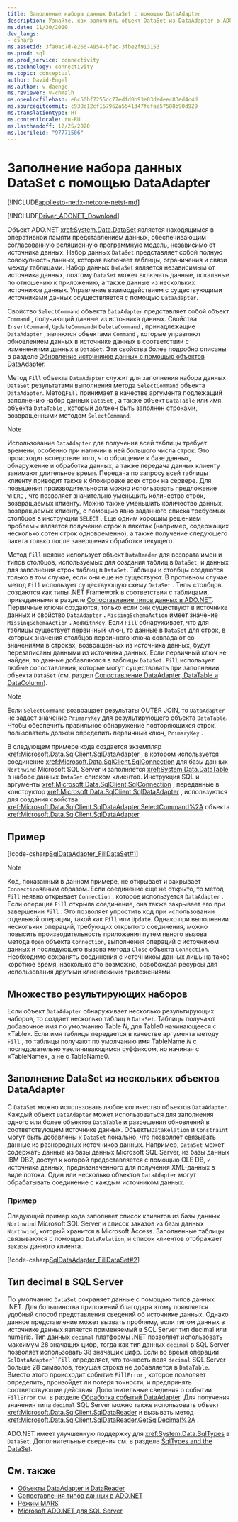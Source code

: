 ```yaml
---
title: Заполнение набора данных DataSet с помощью DataAdapter
description: Узнайте, как заполнить объект DataSet из DataAdapter в ADO.NET, который предоставляет постоянную согласованную реляционную программную модель, независимую от источника данных.
ms.date: 11/30/2020
dev_langs:
- csharp
ms.assetid: 3fa0ac7d-e266-4954-bfac-3fbe2f913153
ms.prod: sql
ms.prod_service: connectivity
ms.technology: connectivity
ms.topic: conceptual
author: David-Engel
ms.author: v-daenge
ms.reviewer: v-chmalh
ms.openlocfilehash: e6c50bf7255dc77edfd0b93e03dedeec83ed4c4d
ms.sourcegitcommit: c938c12cf157962a5541347fcfae57588b90d929
ms.translationtype: HT
ms.contentlocale: ru-RU
ms.lasthandoff: 12/25/2020
ms.locfileid: "97771506"
---
```

# <a name="populate-a-dataset-from-a-dataadapter"></a>Заполнение набора данных DataSet с помощью DataAdapter

[!INCLUDE[appliesto-netfx-netcore-netst-md](../../includes/appliesto-netfx-netcore-netst-md.md)]

[!INCLUDE[Driver_ADONET_Download](../../includes/driver_adonet_download.md)]

Объект ADO.NET <xref:System.Data.DataSet> является находящимся в оперативной памяти представлением данных, обеспечивающим согласованную реляционную программную модель, независимо от источника данных. Набор данных `DataSet` представляет собой полную совокупность данных, которая включает таблицы, ограничения и связи между таблицами. Набор данных `DataSet` является независимым от источника данных, поэтому `DataSet` может включать данные, локальные по отношению к приложению, а также данные из нескольких источников данных. Управление взаимодействием с существующими источниками данных осуществляется с помощью `DataAdapter`.

Свойство `SelectCommand` объекта `DataAdapter` представляет собой объект `Command` , получающий данные из источника данных. Свойства `InsertCommand`, `UpdateCommand`и `DeleteCommand` , принадлежащие `DataAdapter` , являются объектами `Command` , которые управляют обновлением данных в источнике данных в соответствии с изменениями данных в `DataSet`. Эти свойства более подробно описаны в разделе [Обновление источников данных с помощью объектов DataAdapter](update-data-sources-with-dataadapters.md).

Метод `Fill` объекта `DataAdapter` служит для заполнения набора данных `DataSet` результатами выполнения метода `SelectCommand` объекта `DataAdapter`. Метод`Fill` принимает в качестве аргумента подлежащий заполнению набор данных `DataSet` , а также объект `DataTable` или имя объекта `DataTable` , который должен быть заполнен строками, возвращенными методом `SelectCommand`.

> [!NOTE]
> Использование `DataAdapter` для получения всей таблицы требует времени, особенно при наличии в ней большого числа строк. Это происходит вследствие того, что обращение к базе данных, обнаружение и обработка данных, а также передача данных клиенту занимают длительное время. Передача по запросу всей таблицы клиенту приводит также к блокировке всех строк на сервере. Для повышения производительности можно использовать предложение `WHERE` , что позволяет значительно уменьшить количество строк, возвращаемых клиенту. Можно также уменьшить количество данных, возвращаемых клиенту, с помощью явно заданного списка требуемых столбцов в инструкции `SELECT` . Еще одним хорошим решением проблемы является получение строк в пакетах (например, содержащих несколько сотен строк одновременно), а также получение следующего пакета только после завершения обработки текущего.

Метод `Fill` неявно использует объект `DataReader` для возврата имен и типов столбцов, используемых для создания таблиц в `DataSet`, и данных для заполнения строк таблиц в `DataSet`. Таблицы и столбцы создаются только в том случае, если они еще не существуют. В противном случае метод `Fill` использует существующую схему `DataSet` . Типы столбцов создаются как типы .NET Framework в соответствии с таблицами, приведенными в разделе [Сопоставление типов данных в ADO.NET](data-type-mappings-ado-net.md). Первичные ключи создаются, только если они существуют в источнике данных и свойство `DataAdapter` **.** `MissingSchemaAction` имеет значение `MissingSchemaAction` **.** `AddWithKey`. Если `Fill` обнаруживает, что для таблицы существует первичный ключ, то данные в `DataSet` для строк, в которых значения столбцов первичного ключа совпадают со значениями в строках, возвращенных из источника данных, будут перезаписаны данными из источника данных. Если первичный ключ не найден, то данные добавляются в таблицы `DataSet`. `Fill` использует любые сопоставления, которые могут существовать при заполнении объекта `DataSet` (см. раздел [Сопоставление DataAdapter, DataTable и DataColumn](dataadapter-datatable-datacolumn-mappings.md)).

> [!NOTE]
> Если `SelectCommand` возвращает результаты OUTER JOIN, то `DataAdapter` не задает значение `PrimaryKey` для результирующего объекта `DataTable`. Чтобы обеспечить правильное обнаружение повторяющихся строк, пользователь должен определить первичный ключ, `PrimaryKey` .

В следующем примере кода создается экземпляр <xref:Microsoft.Data.SqlClient.SqlDataAdapter> , в котором используется соединение <xref:Microsoft.Data.SqlClient.SqlConnection> для базы данных `Northwind` Microsoft SQL Server и заполняется <xref:System.Data.DataTable> в наборе данных `DataSet` списком клиентов. Инструкция SQL и аргументы <xref:Microsoft.Data.SqlClient.SqlConnection> , переданные в конструктор <xref:Microsoft.Data.SqlClient.SqlDataAdapter> , используются для создания свойства <xref:Microsoft.Data.SqlClient.SqlDataAdapter.SelectCommand%2A> объекта <xref:Microsoft.Data.SqlClient.SqlDataAdapter>.

## <a name="example"></a>Пример

[!code-csharp[SqlDataAdapter_FillDataSet#1](~/../sqlclient/doc/samples/SqlDataAdapter_FillDataSet.cs#1)]

> [!NOTE]
> Код, показанный в данном примере, не открывает и закрывает `Connection`явным образом. Если соединение еще не открыто, то метод `Fill` неявно открывает `Connection` , которое используется `DataAdapter` . Если операция `Fill` открыла соединение, она также закрывает его при завершении `Fill` . Это позволяет упростить код при использовании отдельной операции, такой как `Fill` или `Update`. Однако при выполнении нескольких операций, требующих открытого соединения, можно повысить производительность приложения путем явного вызова метода `Open` объекта `Connection`, выполнения операций с источником данных и последующего вызова метода `Close` объекта `Connection`. Необходимо сохранять соединения с источником данных лишь на такое короткое время, насколько это возможно, освобождая ресурсы для использования другими клиентскими приложениями.

## <a name="multiple-result-sets"></a>Множество результирующих наборов

Если объект `DataAdapter` обнаруживает несколько результирующих наборов, то создает несколько таблиц в `DataSet`. Таблицы получают добавочное имя по умолчанию Table *N*, для Table0 начинающееся с «Table». Если имя таблицы передается в качестве аргумента методу `Fill` , то таблицы получают по умолчанию имя TableName *N* с последовательно увеличивающимся суффиксом, но начиная с «TableName», а не с TableName0.  
  
## <a name="populate-a-dataset-from-multiple-dataadapters"></a>Заполнение DataSet из нескольких объектов DataAdapter  

С `DataSet` можно использовать любое количество объектов `DataAdapter`. Каждый объект `DataAdapter` может использоваться для заполнения одного или более объектов `DataTable` и разрешения обновлений в соответствующем источнике данных. Объекты`DataRelation` и `Constraint` могут быть добавлены к `DataSet` локально, что позволяет связывать данные из разнородных источников данных. Например, `DataSet` может содержать данные из базы данных Microsoft SQL Server, из базы данных IBM DB2, доступ к которой предоставляется с помощью OLE DB, и источника данных, предназначенного для получения XML-данных в виде потока. Один или несколько объектов `DataAdapter` могут обрабатывать соединение с каждым источником данных.  
  
### <a name="example"></a>Пример  

Следующий пример кода заполняет список клиентов из базы данных `Northwind` Microsoft SQL Server и список заказов из базы данных `Northwind`, который хранится в Microsoft Access. Заполненные таблицы связываются с помощью `DataRelation`, и список клиентов отображает заказы данного клиента.

[!code-csharp[SqlDataAdapter_FillDataSet#2](~/../sqlclient/doc/samples/SqlDataAdapter_FillDataSet.cs#2)]

## <a name="sql-server-decimal-type"></a>Тип decimal в SQL Server

По умолчанию `DataSet` сохраняет данные с помощью типов данных .NET. Для большинства приложений благодаря этому появляется удобный способ представления сведений об источнике данных. Однако данное представление может вызвать проблему, если типом данных в источнике данных является применяемый в SQL Server тип decimal или numeric. Тип данных `decimal` платформы .NET позволяет использовать максимум 28 значащих цифр, тогда как тип данных `decimal` в SQL Server позволяет использовать 38 значащих цифр. Если во время операции `SqlDataAdapter``Fill` определяет, что точность поля `decimal` SQL Server больше 28 символов, текущая строка не добавляется в `DataTable`. Вместо этого происходит событие `FillError` , которое позволяет определить, произойдет ли потеря точности, и предпринять соответствующие действия. Дополнительные сведения о событии `FillError` см. в разделе [Обработка событий DataAdapter](handle-dataadapter-events.md). Для получения значения типа `decimal` SQL Server можно также использовать объект <xref:Microsoft.Data.SqlClient.SqlDataReader> и вызывать метод <xref:Microsoft.Data.SqlClient.SqlDataReader.GetSqlDecimal%2A> .

ADO.NET имеет улучшенную поддержку для <xref:System.Data.SqlTypes> в `DataSet`. Дополнительные сведения см. в разделе [SqlTypes and the DataSet](./sql/sqltypes-dataset.md).

## <a name="see-also"></a>См. также

- [Объекты DataAdapter и DataReader](dataadapters-datareaders.md)
- [Сопоставления типов данных в ADO.NET](data-type-mappings-ado-net.md)
- [Режим MARS](./sql/multiple-active-result-sets-mars.md)
- [Microsoft ADO.NET для SQL Server](microsoft-ado-net-sql-server.md)
